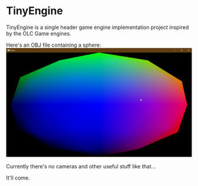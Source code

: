 # TinyEngine

TinyEngine is a single header game engine implementation project inspired by the OLC Game engines.

Here's an OBJ file containing a sphere:
![Icosphere Mesh](media/sphere_render.png)

Currently there's no cameras and other useful stuff like that...

It'll come.
